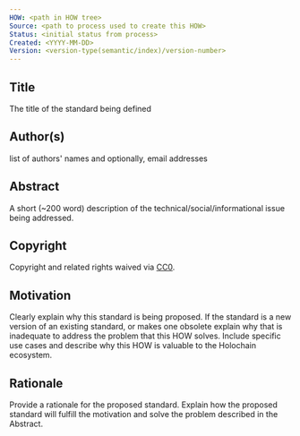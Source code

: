 ```yaml
---
HOW: <path in HOW tree>
Source: <path to process used to create this HOW>
Status: <initial status from process>
Created: <YYYY-MM-DD>
Version: <version-type(semantic/index)/version-number>
---
```


## Title
The title of the standard being defined

## Author(s)

list of authors' names and optionally, email addresses

## Abstract

A short (~200 word) description of the technical/social/informational issue being addressed.

## Copyright

Copyright and related rights waived via [CC0](https://creativecommons.org/publicdomain/zero/1.0/).

## Motivation

Clearly explain why this standard is being proposed. If the standard is a new version of an existing standard, or makes one obsolete explain why that is inadequate to address the problem that this HOW solves. Include specific use cases and describe why this HOW is valuable to the Holochain ecosystem.

## Rationale

Provide a rationale for the proposed standard. Explain how the proposed standard will fulfill the motivation and solve the problem described in the Abstract.
